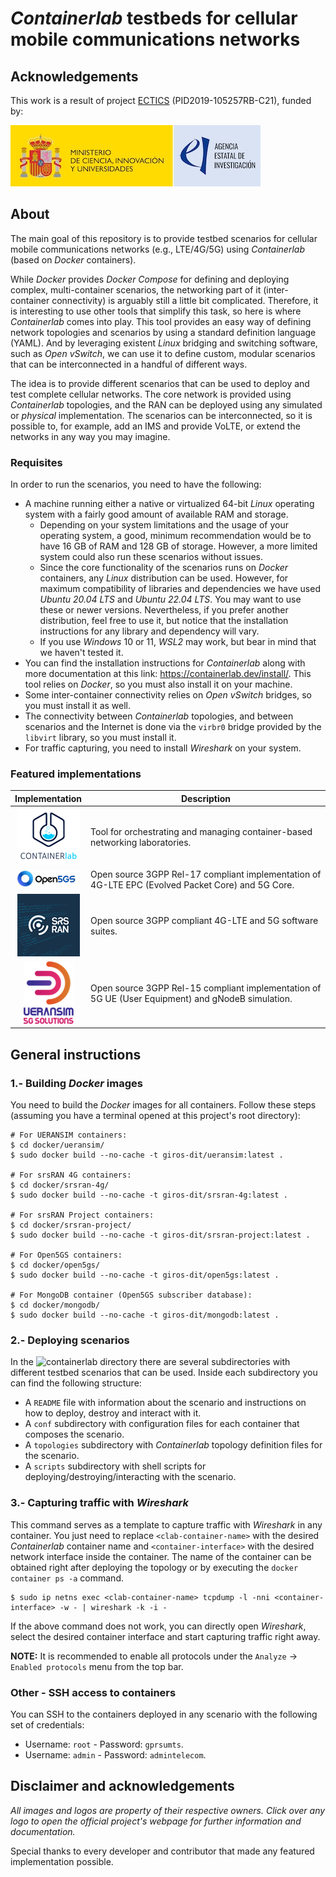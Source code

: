 # _Containerlab_ testbeds for cellular mobile communications networks

## Acknowledgements

This work is a result of project [ECTICS](https://www.dit.upm.es/~giros/project/ectics/) (PID2019-105257RB-C21), funded by:

![financing-logo](doc/img/MICIU_AEI_w400.jpg)

## About

The main goal of this repository is to provide testbed scenarios for cellular mobile communications networks (e.g., LTE/4G/5G) using _Containerlab_ (based on _Docker_ containers).

While _Docker_ provides _Docker Compose_ for defining and deploying complex, multi-container scenarios, the networking part of it (inter-container connectivity) is arguably still a little bit complicated. Therefore, it is interesting to use other tools that simplify this task, so here is where _Containerlab_ comes into play. This tool provides an easy way of defining network topologies and scenarios by using a standard definition language (YAML). And by leveraging existent _Linux_ bridging and switching software, such as _Open vSwitch_, we can use it to define custom, modular scenarios that can be interconnected in a handful of different ways.

The idea is to provide different scenarios that can be used to deploy and test complete cellular networks. The core network is provided using _Containerlab_ topologies, and the RAN can be deployed using any simulated or _physical_ implementation. The scenarios can be interconnected, so it is possible to, for example, add an IMS and provide VoLTE, or extend the networks in any way you may imagine.

### Requisites

In order to run the scenarios, you need to have the following:
- A machine running either a native or virtualized 64-bit _Linux_ operating system with a fairly good amount of available RAM and storage.
	- Depending on your system limitations and the usage of your operating system, a good, minimum recommendation would be to have 16 GB of RAM and 128 GB of storage. However, a more limited system could also run these scenarios without issues.
	- Since the core functionality of the scenarios runs on _Docker_ containers, any _Linux_ distribution can be used. However, for maximum compatibility of libraries and dependencies we have used _Ubuntu 20.04 LTS_ and _Ubuntu 22.04 LTS_. You may want to use these or newer versions. Nevertheless, if you prefer another distribution, feel free to use it, but notice that the installation instructions for any library and dependency will vary.
	- If you use _Windows_ 10 or 11, _WSL2_ may work, but bear in mind that we haven't tested it.
- You can find the installation instructions for _Containerlab_ along with more documentation at this link: https://containerlab.dev/install/. This tool relies on _Docker_, so you must also install it on your machine.
- Some inter-container connectivity relies on _Open vSwitch_ bridges, so you must install it as well.
- The connectivity between _Containerlab_ topologies, and between scenarios and the Internet is done via the `virbr0` bridge provided by the `libvirt` library, so you must install it.
- For traffic capturing, you need to install _Wireshark_ on your system.

### Featured implementations

| Implementation | Description |
|:-:|---|
| [![](resources/images/clab-logo.png 'Containerlab')](https://containerlab.dev/) | Tool for orchestrating and managing container-based networking laboratories. |
| [![](resources/images/open5gs-logo.png 'Open5GS')](https://open5gs.org) | Open source 3GPP Rel-17 compliant implementation of 4G-LTE EPC (Evolved Packet Core) and 5G Core. |
| [![](resources/images/srsran-logo.png 'srsRAN')](https://www.srslte.com/) | Open source 3GPP compliant 4G-LTE and 5G software suites. |
| [![](resources/images/ueransim-logo.png 'UERANSIM')](https://github.com/aligungr/UERANSIM) | Open source 3GPP Rel-15 compliant implementation of 5G UE (User Equipment) and gNodeB simulation. |

## General instructions

### 1.- Building _Docker_ images

You need to build the _Docker_ images for all containers. Follow these steps (assuming you have a terminal opened at this project's root directory):

```
# For UERANSIM containers:
$ cd docker/ueransim/
$ sudo docker build --no-cache -t giros-dit/ueransim:latest .

# For srsRAN 4G containers:
$ cd docker/srsran-4g/
$ sudo docker build --no-cache -t giros-dit/srsran-4g:latest .

# For srsRAN Project containers:
$ cd docker/srsran-project/
$ sudo docker build --no-cache -t giros-dit/srsran-project:latest .

# For Open5GS containers:
$ cd docker/open5gs/
$ sudo docker build --no-cache -t giros-dit/open5gs:latest .

# For MongoDB container (Open5GS subscriber database):
$ cd docker/mongodb/
$ sudo docker build --no-cache -t giros-dit/mongodb:latest .
```

### 2.- Deploying scenarios

In the ![`containerlab`](containerlab) directory there are several subdirectories with different testbed scenarios that can be used. Inside each subdirectory you can find the following structure:

- A `README` file with information about the scenario and instructions on how to deploy, destroy and interact with it.
- A `conf` subdirectory with configuration files for each container that composes the scenario.
- A `topologies` subdirectory with _Containerlab_ topology definition files for the scenario.
- A `scripts` subdirectory with shell scripts for deploying/destroying/interacting with the scenario.

### 3.- Capturing traffic with _Wireshark_

This command serves as a template to capture traffic with _Wireshark_ in any container. You just need to replace `<clab-container-name>` with the desired _Containerlab_ container name and `<container-interface>` with the desired network interface inside the container.
The name of the container can be obtained right after deploying the topology or by executing the `docker container ps -a` command.

```
$ sudo ip netns exec <clab-container-name> tcpdump -l -nni <container-interface> -w - | wireshark -k -i -
```

If the above command does not work, you can directly open _Wireshark_, select the desired container interface and start capturing traffic right away.

**NOTE:** It is recommended to enable all protocols under the `Analyze` -> `Enabled protocols` menu from the top bar.

### Other - SSH access to containers

You can SSH to the containers deployed in any scenario with the following set of credentials:
- Username: `root` - Password: `gprsumts`.
- Username: `admin` - Password: `admintelecom`.

## Disclaimer and acknowledgements
_All images and logos are property of their respective owners. Click over any logo to open the official project's webpage for further information and documentation._

Special thanks to every developer and contributor that made any featured implementation possible.

